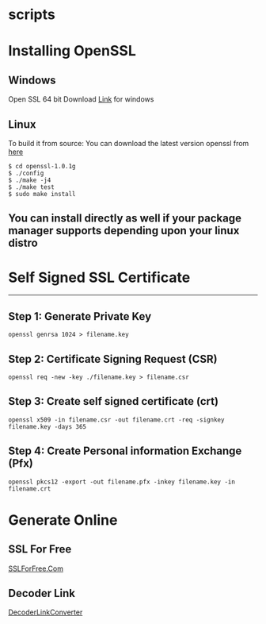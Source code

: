 # scripts

# Installing OpenSSL

## Windows
Open SSL 64 bit Download [Link](https://slproweb.com/download/Win64OpenSSL-1_1_1d.exe) for windows

## Linux
To build it from source: 
You can download the latest version openssl from [here](http://www.openssl.org/source/)

```$ tar -xvzf openssl-1.0.1g.tar.gz
$ cd openssl-1.0.1g
$ ./config
$ ./make -j4
$ ./make test
$ sudo make install
```

## You can install directly as well if your package manager supports depending upon your linux distro

# Self Signed SSL Certificate
----------------------------
## Step 1: Generate Private Key
```openssl genrsa 1024 > filename.key```

## Step 2: Certificate Signing Request (CSR)
```openssl req -new -key ./filename.key > filename.csr```

## Step 3: Create self signed certificate (crt)
```openssl x509 -in filename.csr -out filename.crt -req -signkey filename.key -days 365```

## Step 4: Create Personal information Exchange (Pfx)
```openssl pkcs12 -export -out filename.pfx -inkey filename.key -in filename.crt```

# Generate Online
## SSL For Free
[SSLForFree.Com](https://www.sslforfree.com/)

## Decoder Link
[DecoderLinkConverter](https://decoder.link/converter)
